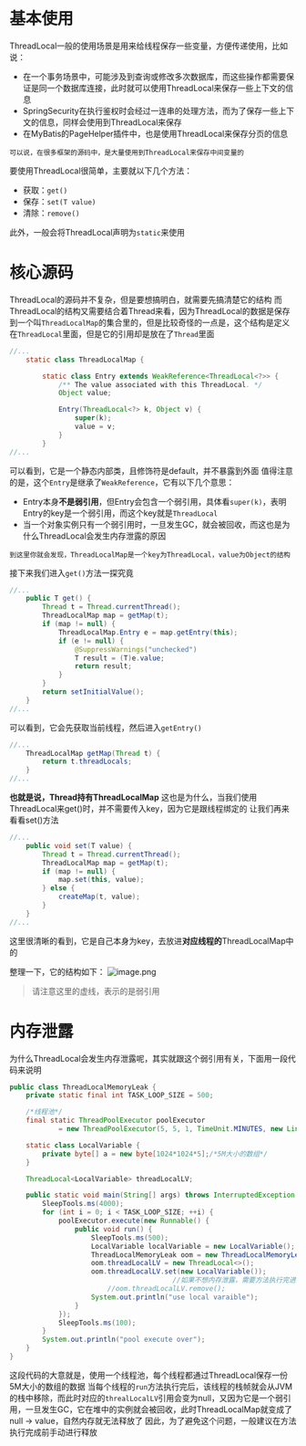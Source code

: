 # 基本使用
ThreadLocal一般的使用场景是用来给线程保存一些变量，方便传递使用，比如说：
* 在一个事务场景中，可能涉及到查询或修改多次数据库，而这些操作都需要保证是同一个数据库连接，此时就可以使用ThreadLocal来保存一些上下文的信息
* SpringSecurity在执行鉴权时会经过一连串的处理方法，而为了保存一些上下文的信息，同样会使用到ThreadLocal来保存
* 在MyBatis的PageHelper插件中，也是使用ThreadLocal来保存分页的信息

```ad-note
可以说，在很多框架的源码中，是大量使用到ThreadLocal来保存中间变量的
```
要使用ThreadLocal很简单，主要就以下几个方法：
* 获取：`get()`
* 保存：`set(T value)`
* 清除：`remove()`

此外，一般会将ThreadLocal声明为`static`来使用
# 核心源码
ThreadLocal的源码并不复杂，但是要想搞明白，就需要先搞清楚它的结构
而ThreadLocal的结构又需要结合着Thread来看，因为ThreadLocal的数据是保存到一个叫`ThreadLocalMap`的集合里的，但是比较奇怪的一点是，这个结构是定义在`ThreadLocal`里面，但是它的引用却是放在了`Thread`里面

```java fold:ThreadLocal#ThreadLocalMap
//...
    static class ThreadLocalMap {

        static class Entry extends WeakReference<ThreadLocal<?>> {
            /** The value associated with this ThreadLocal. */
            Object value;

            Entry(ThreadLocal<?> k, Object v) {
                super(k);
                value = v;
            }
        }
//...
```
可以看到，它是一个静态内部类，且修饰符是default，并不暴露到外面
值得注意的是，这个`Entry`是继承了`WeakReference`，它有以下几个意思：
* Entry本身**不是弱引用**，但Entry会包含一个弱引用，具体看`super(k)`，表明Entry的key是一个弱引用，而这个key就是`ThreadLocal`
* 当一个对象实例只有一个弱引用时，一旦发生GC，就会被回收，而这也是为什么ThreadLocal会发生内存泄露的原因

```ad-info
到这里你就会发现，ThreadLocalMap是一个key为ThreadLocal，value为Object的结构
```
接下来我们进入`get()`方法一探究竟
```java fold:ThreadLocal#get()
//...
    public T get() {
        Thread t = Thread.currentThread();
        ThreadLocalMap map = getMap(t);
        if (map != null) {
            ThreadLocalMap.Entry e = map.getEntry(this);
            if (e != null) {
                @SuppressWarnings("unchecked")
                T result = (T)e.value;
                return result;
            }
        }
        return setInitialValue();
    }
//...
```
可以看到，它会先获取当前线程，然后进入`getEntry()`
```java fold:ThreadLocal#getEntry()
//...
    ThreadLocalMap getMap(Thread t) {
        return t.threadLocals;
    }
//...
```
**也就是说，Thread持有ThreadLocalMap**
这也是为什么，当我们使用ThreadLocal来get()时，并不需要传入key，因为它是跟线程绑定的
让我们再来看看set()方法
```java fold:ThreadLocal#set(T value)
//...
    public void set(T value) {
        Thread t = Thread.currentThread();
        ThreadLocalMap map = getMap(t);
        if (map != null) {
            map.set(this, value);
        } else {
            createMap(t, value);
        }
    }
//...
```
这里很清晰的看到，它是自己本身为key，去放进**对应线程的**ThreadLocalMap中的

整理一下，它的结构如下：
![image.png](https://cdn.jsdelivr.net/gh/HoShum/PictureRepo/imgs/202404031010634.png)
>请注意这里的虚线，表示的是弱引用

# 内存泄露
为什么ThreadLocal会发生内存泄露呢，其实就跟这个弱引用有关，下面用一段代码来说明
```java
public class ThreadLocalMemoryLeak {
    private static final int TASK_LOOP_SIZE = 500;

    /*线程池*/
    final static ThreadPoolExecutor poolExecutor
            = new ThreadPoolExecutor(5, 5, 1, TimeUnit.MINUTES, new LinkedBlockingQueue<>());

    static class LocalVariable {
        private byte[] a = new byte[1024*1024*5];/*5M大小的数组*/
    }

    ThreadLocal<LocalVariable> threadLocalLV;

    public static void main(String[] args) throws InterruptedException {
        SleepTools.ms(4000);
        for (int i = 0; i < TASK_LOOP_SIZE; ++i) {
            poolExecutor.execute(new Runnable() {
                public void run() {
                    SleepTools.ms(500);
                    LocalVariable localVariable = new LocalVariable();
                   	ThreadLocalMemoryLeak oom = new ThreadLocalMemoryLeak();
                    oom.threadLocalLV = new ThreadLocal<>();
                   	oom.threadLocalLV.set(new LocalVariable());
										//如果不想内存泄露，需要方法执行完进行remove
                		//oom.threadLocalLV.remove();
                    System.out.println("use local varaible");
                }
            });
            SleepTools.ms(100);
        }
        System.out.println("pool execute over");
    }
}
```
这段代码的大意就是，使用一个线程池，每个线程都通过ThreadLocal保存一份5M大小的数组的数据
当每个线程的`run`方法执行完后，该线程的栈帧就会从JVM的栈中移除，而此时对应的`threalLocalLV`引用会变为null，又因为它是一个弱引用，一旦发生GC，它在堆中的实例就会被回收，此时ThreadLocalMap就变成了 null -> value，自然内存就无法释放了
因此，为了避免这个问题，一般建议在方法执行完成前手动进行释放